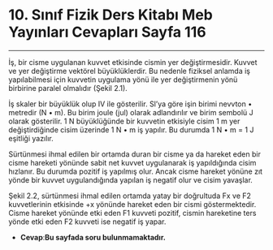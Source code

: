 # 10. Sınıf Fizik Ders Kitabı Meb Yayınları Cevapları Sayfa 116

---

İş, bir cisme uygulanan kuvvet etkisinde cismin yer değiştirmesidir. Kuvvet ve yer değiştirme vektörel büyüklüklerdir. Bu nedenle fiziksel anlamda iş yapılabilmesi için kuvvetin uygulama yönü ile yer değiştirmenin yönü birbirine paralel olmalıdır (Şekil 2.1).

İş skaler bir büyüklük olup IV ile gösterilir. Sl’ya göre işin birimi nevvton • metredir (N • m). Bu birim joule (jul) olarak adlandırılır ve birim sembolü J olarak gösterilir. 1 N büyüklüğünde bir kuvvetin etkisiyle cisim 1 m yer değiştirdiğinde cisim üzerinde 1 N • m iş yapılır. Bu durumda 1 N • m = 1 J eşitliği yazılır.

 Sürtünmesi ihmal edilen bir ortamda duran bir cisme ya da hareket eden bir cisme hareketi yönünde sabit net kuvvet uygulanarak iş yapıldığında cisim hızlanır. Bu durumda pozitif iş yapılmış olur. Ancak cisme hareket yönüne zıt yönde bir kuvvet uygulandığında yapılan iş negatif olur ve cisim yavaşlar.

 Şekil 2.2, sürtünmesi ihmal edilen ortamda yatay bir doğrultuda Fx ve F2 kuvvetlerinin etkisinde +x yönünde hareket eden bir cismi göstermektedir. Cisme hareket yönünde etki eden F1 kuvveti pozitif, cismin hareketine ters yönde etki eden F2 kuvveti ise negatif iş yapar.

-   **Cevap**:**Bu sayfada soru bulunmamaktadır.**